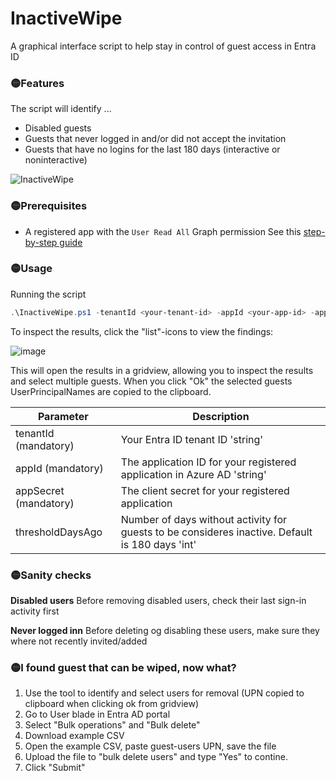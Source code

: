 # InactiveWipe
A graphical interface script to help stay in control of guest access in Entra ID


### 🟡Features
The script will identify ...
* Disabled guests
* Guests that never logged in and/or did not accept the invitation
* Guests that have no logins for the last 180 days (interactive or noninteractive)

![InactiveWipe](https://github.com/user-attachments/assets/58724cce-7cfe-4d79-afbf-b907687381d3)


### 🟡Prerequisites
* A registered app with the `User Read All` Graph permission
See this [step-by-step guide](https://github.com/erlwes/InactiveWipe/blob/main/AppRegistration.md)


### 🟡Usage
Running the script
```PowerShell
.\InactiveWipe.ps1 -tenantId <your-tenant-id> -appId <your-app-id> -appSecret <your-app-secret>
```

To inspect the results, click the "list"-icons to view the findings:

![image](https://github.com/user-attachments/assets/ba21617c-2e16-4b7e-9344-374f7b105c4a)

This will open the results in a gridview, allowing you to inspect the results and select multiple guests. When you click "Ok" the selected guests UserPrincipalNames are copied to the clipboard.

Parameter | Description
--- | ---
tenantId (mandatory) | Your Entra ID tenant ID 'string'
appId (mandatory) | The application ID for your registered application in Azure AD 'string'
appSecret (mandatory) | The client secret for your registered application
thresholdDaysAgo | Number of days without activity for guests to be consideres inactive. Default is 180 days 'int'


### 🟡Sanity checks

**Disabled users**
Before removing disabled users, check their last sign-in activity first

**Never logged inn**
Before deleting og disabling these users, make sure they where not recently invited/added


### 🟡I found guest that can be wiped, now what?
1. Use the tool to identify and select users for removal (UPN copied to clipboard when clicking ok from gridview)
2. Go to User blade in Entra AD portal
3. Select "Bulk operations" and "Bulk delete"
4. Download example CSV
5. Open the example CSV, paste guest-users UPN, save the file
6. Upload the file to "bulk delete users" and type "Yes" to contine.
7. Click "Submit"
